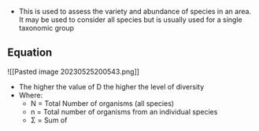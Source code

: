 - This is used to assess the variety and abundance of species in an area. It may be used to consider all species but is usually used for a single taxonomic group

## Equation
![[Pasted image 20230525200543.png]]
- The higher the value of D the higher the level of diversity
- Where:
	- N = Total Number of organisms (all species)
	- n = Total number of organisms from an individual species
	- Σ = Sum of